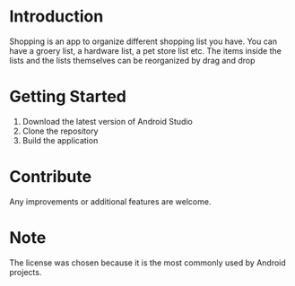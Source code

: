# Introduction 
Shopping is an app to organize different shopping list you have. You can have a groery list, a hardware list, a pet store list etc. 
The items inside the lists and the lists themselves can be reorganized by drag and drop
# Getting Started
1.  Download the latest version of Android Studio
2.  Clone the repository	
3.	Build the application

# Contribute
Any improvements or additional features are welcome.  

# Note
The license was chosen because it is the most commonly used by Android projects. 
